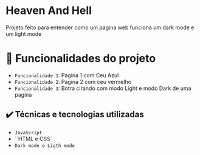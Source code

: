 # Heaven And Hell
Projeto feito para entender como um pagina web funciona um dark mode e um light mode

# :hammer: Funcionalidades do projeto

- `Funcionalidade 1`: Pagina 1 com Ceu Azul 
- `Funcionalidade 2`: Pagina 2 com ceu vermelho
- `Funcionalidade 3`: Botra cirando com modo Light e modo Dark de uma pagina 

## ✔️ Técnicas e tecnologias utilizadas

- ``JavaScript``
- ``HTML e CSS`
- ``Dark mode e Ligth mode``